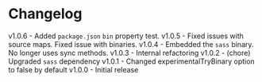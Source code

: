 
# Changelog

v1.0.6 - Added `package.json` `bin` property test.
v1.0.5 - Fixed issues with source maps. Fixed issue with binaries.
v1.0.4 - Embedded the `sass` binary. No longer uses sync methods.
v1.0.3 - Internal refactoring
v1.0.2 - (chore) Upgraded `sass` dependency
v1.0.1 - Changed experimentalTryBinary option to false by default
v1.0.0 - Initial release
